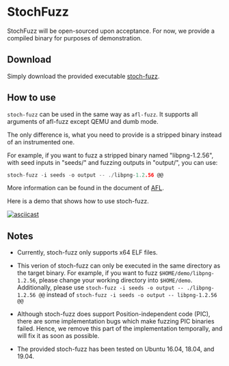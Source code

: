 # StochFuzz

StochFuzz will be open-sourced upon acceptance. For now, we provide a compiled binary for purposes of demonstration. 

## Download 

Simply download the provided executable [stoch-fuzz](https://github.com/stochfuzz/Stoch-Fuzz/raw/main/stoch-fuzz).

## How to use

`stoch-fuzz` can be used in the same way as `afl-fuzz`. It supports all arguments of afl-fuzz except QEMU and dumb mode.

The only difference is, what you need to provide is a stripped binary instead of an instrumented one.

For example, if you want to fuzz a stripped binary named "libpng-1.2.56", with seed inputs in "seeds/" and fuzzing outputs in "output/", you can use:
```c
stoch-fuzz -i seeds -o output -- ./libpng-1.2.56 @@
```

More information can be found in the document of [AFL](https://github.com/google/AFL#6-fuzzing-binaries).

Here is a demo that shows how to use stoch-fuzz.

[![asciicast](https://asciinema.org/a/377835.svg)](https://asciinema.org/a/377835)

## Notes

+ Currently, stoch-fuzz only supports x64 ELF files.

+ This verion of stoch-fuzz can only be executed in the same directory as the target binary. For example, if you want to fuzz `$HOME/demo/libpng-1.2.56`, please change your working directory into `$HOME/demo`. Additionally, please use `stoch-fuzz -i seeds -o output -- ./libpng-1.2.56 @@` instead of `stoch-fuzz -i seeds -o output -- libpng-1.2.56 @@`

+ Although stoch-fuzz does support Position-independent code (PIC), there are some implementation bugs which make fuzzing PIC binaries failed. Hence, we remove this part of the implementation temporally, and will fix it as soon as possible.

+ The provided stoch-fuzz has been tested on Ubuntu 16.04, 18.04, and 19.04.

